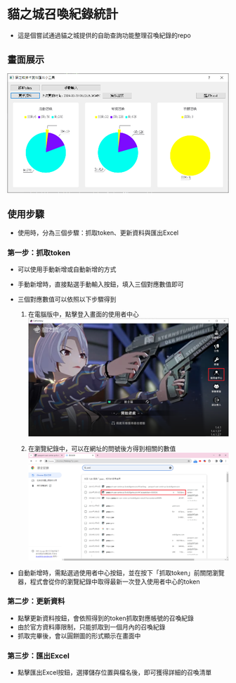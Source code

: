 # 貓之城召喚紀錄統計
* 這是個嘗試通過貓之城提供的自助查詢功能整理召喚紀錄的repo

## 畫面展示
![](demo/image0.png)

## 使用步驟
* 使用時，分為三個步驟：抓取token、更新資料與匯出Excel

### 第一步：抓取token
* 可以使用手動新增或自動新增的方式
* 手動新增時，直接點選手動輸入按鈕，填入三個對應數值即可
* 三個對應數值可以依照以下步驟得到
  1. 在電腦版中，點擊登入畫面的使用者中心
  ![](demo/image1.png)

  2. 在瀏覽紀錄中，可以在網址的問號後方得到相關的數值
  ![](demo/image2.png)

* 自動新增時，需點選過使用者中心按鈕，並在按下「抓取token」前關閉瀏覽器，程式會從你的瀏覽紀錄中取得最新一次登入使用者中心的token

### 第二步：更新資料
* 點擊更新資料按鈕，會依照得到的token抓取對應帳號的召喚紀錄
* 由於官方資料庫限制，只能抓取到一個月內的召喚紀錄
* 抓取完畢後，會以圓餅圖的形式顯示在畫面中

### 第三步：匯出Excel
* 點擊匯出Excel按鈕，選擇儲存位置與檔名後，即可獲得詳細的召喚清單